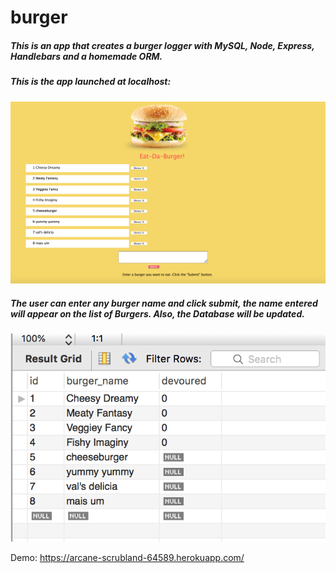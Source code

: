 # burger

##### This is an app that creates a burger logger with MySQL, Node, Express, Handlebars and a homemade ORM.

##### This is the app launched at localhost:

![App](https://github.com/valsignorelli/burger/blob/master/public/assets/image/eat-da-burger.png)



##### The user can enter any burger name and click submit, the name entered will appear on the list of Burgers. Also, the Database will be updated.

![Database](https://github.com/valsignorelli/burger/blob/master/public/assets/image/burgerdatabase.png)

Demo: https://arcane-scrubland-64589.herokuapp.com/
